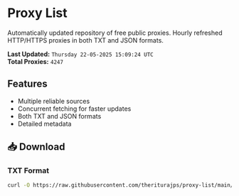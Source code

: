 # Proxy List

Automatically updated repository of free public proxies. Hourly refreshed HTTP/HTTPS proxies in both TXT and JSON formats.

**Last Updated:** `Thursday 22-05-2025 15:09:24 UTC`  
**Total Proxies:** `4247`

## Features
- Multiple reliable sources
- Concurrent fetching for faster updates
- Both TXT and JSON formats
- Detailed metadata

## 📥 Download

### TXT Format
```bash
curl -O https://raw.githubusercontent.com/theriturajps/proxy-list/main/proxies.txt